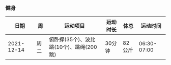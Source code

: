 ### 健身
|日期|周|运动项目|运动时长|体总|运动时间|
|---|---|---|---|---|---|
|2021-12-14|周二|俯卧撑(35个)、波比跳(10个)、跳绳(200跳)|30分钟|82公斤|06:30-07:00|